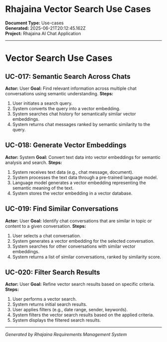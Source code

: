 <!-- filepath: outputs/use-cases-documents/rhajaina-vector-search-use-cases-2025-06-21.md -->
# Rhajaina Vector Search Use Cases

**Document Type:** Use-cases  
**Generated:** 2025-06-21T20:12:45.162Z  
**Project:** Rhajaina AI Chat Application

---

# Vector Search Use Cases

## UC-017: Semantic Search Across Chats
**Actor:** User
**Goal:** Find relevant information across multiple chat conversations using semantic understanding.
**Steps:**
1. User initiates a search query.
2. System converts the query into a vector embedding.
3. System searches chat history for semantically similar vector embeddings.
4. System returns chat messages ranked by semantic similarity to the query.

## UC-018: Generate Vector Embeddings
**Actor:** System
**Goal:** Convert text data into vector embeddings for semantic analysis and search.
**Steps:**
1. System receives text data (e.g., chat message, document).
2. System processes the text data through a pre-trained language model.
3. Language model generates a vector embedding representing the semantic meaning of the text.
4. System stores the vector embedding in a vector database.

## UC-019: Find Similar Conversations
**Actor:** User
**Goal:** Identify chat conversations that are similar in topic or content to a given conversation.
**Steps:**
1. User selects a chat conversation.
2. System generates a vector embedding for the selected conversation.
3. System searches for other conversations with similar vector embeddings.
4. System returns a list of similar conversations, ranked by similarity score.

## UC-020: Filter Search Results
**Actor:** User
**Goal:** Refine vector search results based on specific criteria.
**Steps:**
1. User performs a vector search.
2. System returns initial search results.
3. User applies filters (e.g., date range, sender, keywords).
4. System filters the vector search results based on the applied criteria.
5. System displays the filtered search results.

---

*Generated by Rhajaina Requirements Management System*